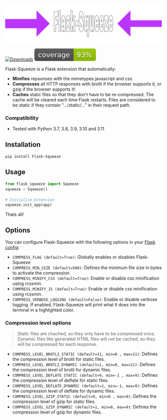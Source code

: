 ![Logo](https://github.com/mkrd/Flask-Squeeze/blob/master/assets/logo.png?raw=true)

[![Downloads](https://pepy.tech/badge/flask-squeeze)](https://pepy.tech/project/flask-squeeze)
![Coverage](https://github.com/mkrd/Flask-Squeeze/blob/master/assets/coverage.svg?raw=1)

Flask-Squeeze is a Flask extension that automatically:
- **Minifies** repsonses with the mimetypes javascript and css
- **Compresses** all HTTP responses with brotli if the browser supports it, or gzip if the browser supports it!
- **Caches** static files so that they don't have to be re-compressed. The cache will be cleared each time Flask restarts. Files are considered to be static if they contain ".../static/..." in their request path.

### Compatibility
- Tested with Python 3.7, 3.8, 3.9, 3.10 and 3.11

## Installation
```
pip install Flask-Squeeze
```

## Usage
```python
from flask_squeeze import Squeeze
squeeze = Squeeze()

# Initialize Extension
squeeze.init_app(app)
```

Thats all!

## Options
You can configure Flask-Squeeze with the following options in your [Flask config](https://flask.palletsprojects.com/en/latest/config/):
- `COMPRESS_FLAG (default=True)`: Globally enables or disables Flask-Squeeze
- `COMPRESS_MIN_SIZE (default=500)`: Defines the minimum file size in bytes to activate the compression
- `COMPRESS_MINIFY_CSS (default=True)`: Enable or disable css minification using rcssmin.
- `COMPRESS_MINIFY_JS (default=True)`: Enable or disable css minification using rcssmin.
- `COMPRESS_VERBOSE_LOGGING (default=False)`: Enable or disable verbose logging. If enabled, Flask-Squeeze will print what it does into the terminal in a highlighted color.

### Compression level options

> Static files are chached, so they only have to be compressed once.
> Dynamic files like generated HTML files will not be cached, so they will be compressed for each response.

- `COMPRESS_LEVEL_BROTLI_STATIC (default=11, min=0 , max=11)`: Defines the compression level of brotli for static files.
- `COMPRESS_LEVEL_BROTLI_DYNAMIC (default=1, min=0, max=11)`: Defines the compression level of brotli for dynamic files.
- `COMPRESS_LEVEL_DEFLATE_STATIC (default=9, min=-1 , max=9)`: Defines the compression level of deflate for static files.
- `COMPRESS_LEVEL_DEFLATE_DYNAMIC (default=1, min=-1, max=9)`:  Defines the compression level of deflate for dynamic files.
- `COMPRESS_LEVEL_GZIP_STATIC (default=9, min=0 , max=9)`: Defines the compression level of gzip for static files.
- `COMPRESS_LEVEL_GZIP_DYNAMIC (default=1, min=0, max=9)`:  Defines the compression level of gzip for dynamic files.

